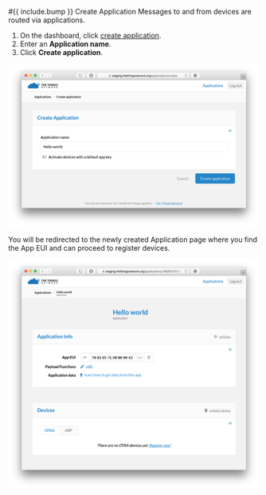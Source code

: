 #{{ include.bump }} Create Application
Messages to and from devices are routed via applications.

1. On the dashboard, click [create application](https://staging.thethingsnetwork.org/applications/create).
2. Enter an **Application name**.
3. Click **Create application**.

![create application](create-application.png)

You will be redirected to the newly created Application page where you find the App EUI and can proceed to register devices.

![application info](app-info.png)